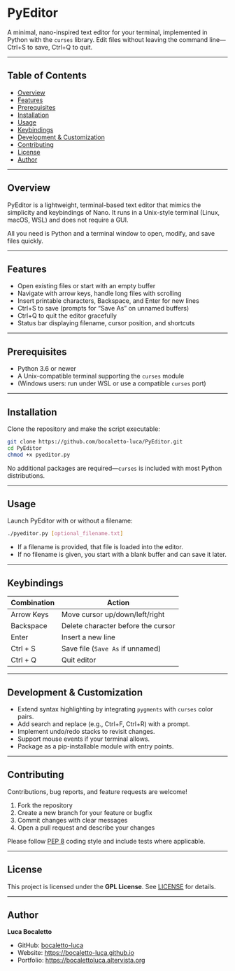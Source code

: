 # PyEditor

A minimal, nano-inspired text editor for your terminal, implemented in Python with the `curses` library. Edit files without leaving the command line—Ctrl+S to save, Ctrl+Q to quit.

---

## Table of Contents

- [Overview](#overview)  
- [Features](#features)  
- [Prerequisites](#prerequisites)  
- [Installation](#installation)  
- [Usage](#usage)  
- [Keybindings](#keybindings)  
- [Development & Customization](#development--customization)  
- [Contributing](#contributing)  
- [License](#license)  
- [Author](#author)  

---

## Overview

PyEditor is a lightweight, terminal-based text editor that mimics the simplicity and keybindings of Nano. It runs in a Unix-style terminal (Linux, macOS, WSL) and does not require a GUI.  

All you need is Python and a terminal window to open, modify, and save files quickly.

---

## Features

- Open existing files or start with an empty buffer  
- Navigate with arrow keys, handle long files with scrolling  
- Insert printable characters, Backspace, and Enter for new lines  
- Ctrl+S to save (prompts for “Save As” on unnamed buffers)  
- Ctrl+Q to quit the editor gracefully  
- Status bar displaying filename, cursor position, and shortcuts  

---

## Prerequisites

- Python 3.6 or newer  
- A Unix-compatible terminal supporting the `curses` module  
- (Windows users: run under WSL or use a compatible `curses` port)  

---

## Installation

Clone the repository and make the script executable:

```bash
git clone https://github.com/bocaletto-luca/PyEditor.git
cd PyEditor
chmod +x pyeditor.py
```

No additional packages are required—`curses` is included with most Python distributions.

---

## Usage

Launch PyEditor with or without a filename:

```bash
./pyeditor.py [optional_filename.txt]
```

- If a filename is provided, that file is loaded into the editor.  
- If no filename is given, you start with a blank buffer and can save it later.

---

## Keybindings

| Combination   | Action                              |
|---------------|-------------------------------------|
| Arrow Keys    | Move cursor up/down/left/right      |
| Backspace     | Delete character before the cursor  |
| Enter         | Insert a new line                   |
| Ctrl + S      | Save file (`Save As` if unnamed)    |
| Ctrl + Q      | Quit editor                         |

---

## Development & Customization

- Extend syntax highlighting by integrating `pygments` with `curses` color pairs.  
- Add search and replace (e.g., Ctrl+F, Ctrl+R) with a prompt.  
- Implement undo/redo stacks to revisit changes.  
- Support mouse events if your terminal allows.  
- Package as a pip-installable module with entry points.

---

## Contributing

Contributions, bug reports, and feature requests are welcome!

1. Fork the repository  
2. Create a new branch for your feature or bugfix  
3. Commit changes with clear messages  
4. Open a pull request and describe your changes  

Please follow [PEP 8](https://peps.python.org/pep-0008/) coding style and include tests where applicable.

---

## License

This project is licensed under the **GPL License**. See [LICENSE](LICENSE) for details.

---

## Author

**Luca Bocaletto**  
- GitHub: [bocaletto-luca](https://github.com/bocaletto-luca)  
- Website: https://bocaletto-luca.github.io  
- Portfolio: https://bocalettoluca.altervista.org  
